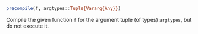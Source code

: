 ```julia
precompile(f, argtypes::Tuple{Vararg{Any}})
```

Compile the given function `f` for the argument tuple (of types) `argtypes`, but do not execute it.
